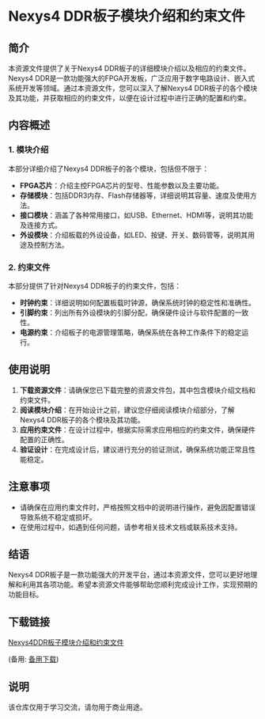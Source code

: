 # Nexys4 DDR板子模块介绍和约束文件

## 简介

本资源文件提供了关于Nexys4 DDR板子的详细模块介绍以及相应的约束文件。Nexys4 DDR是一款功能强大的FPGA开发板，广泛应用于数字电路设计、嵌入式系统开发等领域。通过本资源文件，您可以深入了解Nexys4 DDR板子的各个模块及其功能，并获取相应的约束文件，以便在设计过程中进行正确的配置和约束。

## 内容概述

### 1. 模块介绍

本部分详细介绍了Nexys4 DDR板子的各个模块，包括但不限于：

- **FPGA芯片**：介绍主控FPGA芯片的型号、性能参数以及主要功能。
- **存储模块**：包括DDR3内存、Flash存储器等，详细说明其容量、速度及使用方法。
- **接口模块**：涵盖了各种常用接口，如USB、Ethernet、HDMI等，说明其功能及连接方式。
- **外设模块**：介绍板载的外设设备，如LED、按键、开关、数码管等，说明其用途及控制方法。

### 2. 约束文件

本部分提供了针对Nexys4 DDR板子的约束文件，包括：

- **时钟约束**：详细说明如何配置板载时钟源，确保系统时钟的稳定性和准确性。
- **引脚约束**：列出所有外设模块的引脚分配，确保硬件设计与软件配置的一致性。
- **电源约束**：介绍板子的电源管理策略，确保系统在各种工作条件下的稳定运行。

## 使用说明

1. **下载资源文件**：请确保您已下载完整的资源文件包，其中包含模块介绍文档和约束文件。
2. **阅读模块介绍**：在开始设计之前，建议您仔细阅读模块介绍部分，了解Nexys4 DDR板子的各个模块及其功能。
3. **应用约束文件**：在设计过程中，根据实际需求应用相应的约束文件，确保硬件配置的正确性。
4. **验证设计**：在完成设计后，建议进行充分的验证测试，确保系统功能正常且性能稳定。

## 注意事项

- 请确保在应用约束文件时，严格按照文档中的说明进行操作，避免因配置错误导致系统不稳定或损坏。
- 在使用过程中，如遇到任何问题，请参考相关技术文档或联系技术支持。

## 结语

Nexys4 DDR板子是一款功能强大的开发平台，通过本资源文件，您可以更好地理解和利用其各项功能。希望本资源文件能够帮助您顺利完成设计工作，实现预期的功能目标。

## 下载链接
[Nexys4DDR板子模块介绍和约束文件](https://pan.quark.cn/s/9766948f9bff) 

(备用: [备用下载](https://pan.baidu.com/s/1lERGzPSO7PqoYQSzz0Dbng?pwd=1234))

## 说明

该仓库仅用于学习交流，请勿用于商业用途。
